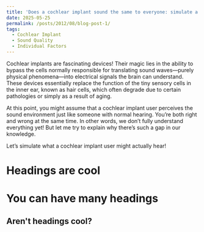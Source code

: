 ```yaml
---
title: 'Does a cochlear implant sound the same to everyone: simulate a cochlear implant?'
date: 2025-05-25
permalink: /posts/2012/08/blog-post-1/
tags:
  - Cochlear Implant
  - Sound Quality
  - Individual Factors
---
```


Cochlear implants are fascinating devices! Their magic lies in the ability to bypass the cells normally responsible for translating sound waves—purely physical phenomena—into electrical signals the brain can understand. These devices essentially replace the function of the tiny sensory cells in the inner ear, known as hair cells, which often degrade due to certain pathologies or simply as a result of aging.

At this point, you might assume that a cochlear implant user perceives the sound environment just like someone with normal hearing. You’re both right and wrong at the same time. In other words, we don’t fully understand everything yet! But let me try to explain why there’s such a gap in our knowledge. 

Let’s simulate what a cochlear implant user might actually hear!

Headings are cool
======

You can have many headings
======

Aren't headings cool?
------
